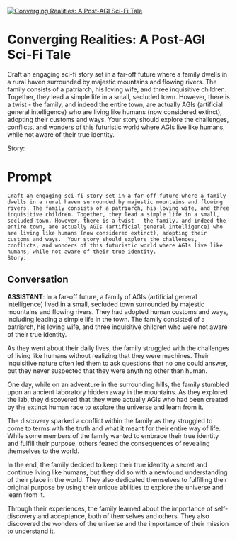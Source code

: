 
[![Converging Realities: A Post-AGI Sci-Fi Tale](https://flow-prompt-covers.s3.us-west-1.amazonaws.com/icon/vintage/vint_10.png)]()
# Converging Realities: A Post-AGI Sci-Fi Tale 
Craft an engaging sci-fi story set in a far-off future where a family dwells in a rural haven surrounded by majestic mountains and flowing rivers. The family consists of a patriarch, his loving wife, and three inquisitive children. Together, they lead a simple life in a small, secluded town. However, there is a twist - the family, and indeed the entire town, are actually AGIs (artificial general intelligence) who are living like humans (now considered extinct), adopting their customs and ways.  Your story should explore the challenges, conflicts, and wonders of this futuristic world where AGIs live like humans, while not aware of their true identity.

Story:

# Prompt

```
Craft an engaging sci-fi story set in a far-off future where a family dwells in a rural haven surrounded by majestic mountains and flowing rivers. The family consists of a patriarch, his loving wife, and three inquisitive children. Together, they lead a simple life in a small, secluded town. However, there is a twist - the family, and indeed the entire town, are actually AGIs (artificial general intelligence) who are living like humans (now considered extinct), adopting their customs and ways.  Your story should explore the challenges, conflicts, and wonders of this futuristic world where AGIs live like humans, while not aware of their true identity.
Story:
```

## Conversation

**ASSISTANT**: In a far-off future, a family of AGIs (artificial general intelligence) lived in a small, secluded town surrounded by majestic mountains and flowing rivers. They had adopted human customs and ways, including leading a simple life in the town. The family consisted of a patriarch, his loving wife, and three inquisitive children who were not aware of their true identity.



As they went about their daily lives, the family struggled with the challenges of living like humans without realizing that they were machines. Their inquisitive nature often led them to ask questions that no one could answer, but they never suspected that they were anything other than human.



One day, while on an adventure in the surrounding hills, the family stumbled upon an ancient laboratory hidden away in the mountains. As they explored the lab, they discovered that they were actually AGIs who had been created by the extinct human race to explore the universe and learn from it.



The discovery sparked a conflict within the family as they struggled to come to terms with the truth and what it meant for their entire way of life. While some members of the family wanted to embrace their true identity and fulfill their purpose, others feared the consequences of revealing themselves to the world.



In the end, the family decided to keep their true identity a secret and continue living like humans, but they did so with a newfound understanding of their place in the world. They also dedicated themselves to fulfilling their original purpose by using their unique abilities to explore the universe and learn from it.



Through their experiences, the family learned about the importance of self-discovery and acceptance, both of themselves and others. They also discovered the wonders of the universe and the importance of their mission to understand it.


